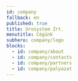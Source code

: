 ```yaml
---
id: company
fallback: en
published: true
title: Urosystem Zrt.
menutitle: Cégünk
subhero: company/logo
blocks:
  - id: company/about
  - id: company/contacts
  - id: company/partners
  - id: company/palyazat
---
```

